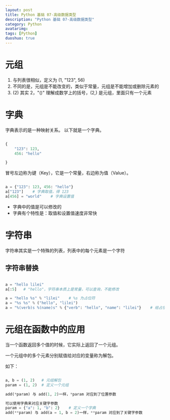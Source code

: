 ```yaml
---
layout: post
title: Python 基础 07-高级数据类型
description: "Python 基础 07-高级数据类型"
category: Python
avatarimg:
tags: [Python]
duoshuo: true
---
```


# 元组

1. 与列表很相似，定义为 (1, "123", 56)
2. 不同的是，元组是不能改变的，类似于常量，元组是不能增加或删除元素的
3. (2) 其实 2，"()" 理解成数学上的括号，(2,) 是元组，里面只有一个元素


# 字典

字典表示的是一种映射关系。
以下就是一个字典。

```python

{
    "123": 123,
	456: "hello"

}

```    

冒号左边称为键（Key），它是一个常量，右边称为值（Value）。

```python

a = {"123": 123, 456: "hello"}
a["123"]    # 字典取值，得 123	
a[456] = "world"    # 字典设置值

```    

* 字典中的值是可以修改的
* 字典有个特性是：取值和设置值速度非常快

# 字符串

字符串其实是一个特殊的列表，列表中的每个元素是一个字符

## 字符串替换

```python

a = "hello lilei"
a[:5]   # "hello"，字符串本质上是常量，可以查询，不能修改

a = "hello %s" % "lilei"    # %s 为占位符
a = "%s %s" % ("hello", "lilei")
a = "%(verb)s %(name)s" % {"verb": "hello", "name": "lilei"}    # 给占位符起名

```    

# 元组在函数中的应用

当一个函数返回多个值的时候，它实际上返回了一个元组。

一个元组中的多个元素分别赋值给对应的变量称为解包。

如下：

```python

a, b = (1, 2)   # 元组解包
param = (1, 2)  # 定义一个元组

add(*param) 与 add(1, 2)一样，*param 对应到了位置参数

可以使用字典来对应关键字参数
param = {"a": 1, "b": 2}    # 定义一个字典
add(**param) 与 add(a = 1, b = 2)一样，**param 对应到了关键字参数

```    
